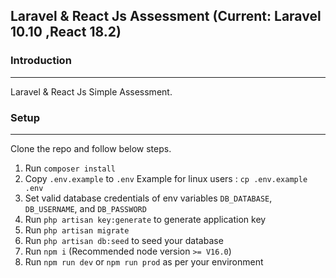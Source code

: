 ## Laravel & React Js Assessment (Current: Laravel 10.10 ,React 18.2)

### Introduction
---
Laravel & React Js Simple Assessment.

### Setup
---
Clone the repo and follow below steps.
1. Run `composer install`
2. Copy `.env.example` to `.env` Example for linux users : `cp .env.example .env`
3. Set valid database credentials of env variables `DB_DATABASE`, `DB_USERNAME`, and `DB_PASSWORD`
4. Run `php artisan key:generate` to generate application key
5. Run `php artisan migrate`
7. Run `php artisan db:seed` to seed your database
7. Run `npm i` (Recommended node version `>= V16.0`)
8. Run `npm run dev` or `npm run prod` as per your environment